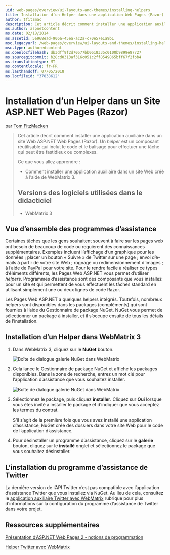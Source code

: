 ```yaml
---
uid: web-pages/overview/ui-layouts-and-themes/installing-helpers
title: Installation d’un Helper dans une application Web Pages (Razor) Site | Microsoft Docs
author: tfitzmac
description: Cet article décrit comment installer une application auxiliaire dans un site Web ASP.NET Web Pages (Razor). Une application d’assistance est un composant réutilisable qui inclut le code et la balise par...
ms.author: aspnetcontent
ms.date: 02/18/2014
ms.assetid: 5e968ead-906a-45ea-ac2a-c70e57e1a9b1
msc.legacyurl: /web-pages/overview/ui-layouts-and-themes/installing-helpers
msc.type: authoredcontent
ms.openlocfilehash: db3dff9f2d70577bb0618335c0100b9899e87727
ms.sourcegitcommit: b28cd0313af316c051c2ff8549865bff67f2fbb4
ms.translationtype: MT
ms.contentlocale: fr-FR
ms.lasthandoff: 07/05/2018
ms.locfileid: "37838612"
---
```

<a name="installing-a-helper-in-an-aspnet-web-pages-razor-site"></a>Installation d’un Helper dans un Site ASP.NET Web Pages (Razor)
====================
par [Tom FitzMacken](https://github.com/tfitzmac)

> Cet article décrit comment installer une application auxiliaire dans un site Web ASP.NET Web Pages (Razor). Un *helper* est un composant réutilisable qui inclut le code et le balisage pour effectuer une tâche qui peut être fastidieux ou complexes.
> 
> Ce que vous allez apprendre :
> 
> - Comment installer une application auxiliaire dans un site Web créé à l’aide de WebMatrix 3.
>   
> 
> ## <a name="software-versions-used-in-the-tutorial"></a>Versions des logiciels utilisées dans le didacticiel
> 
> 
> - WebMatrix 3


## <a name="overview-of-helpers"></a>Vue d’ensemble des programmes d’assistance

Certaines tâches que les gens souhaitent souvent à faire sur les pages web ont besoin de beaucoup de code ou requièrent des connaissances supplémentaires. Exemples incluent l’affichage d’un graphique pour les données ; placer un bouton « Suivre » de Twitter sur une page ; envoi d’e-mails à partir de votre site Web ; rognage ou redimensionnement d’images ; à l’aide de PayPal pour votre site. Pour le rendre facile à réaliser ce types d’éléments différents, les Pages Web ASP.NET vous permet d’utiliser *helpers*. Programmes d’assistance sont des composants que vous installez pour un site et qui permettent de vous effectuent les tâches standard en utilisant simplement une ou deux lignes de code Razor.

Les Pages Web ASP.NET a quelques helpers intégrés. Toutefois, nombreux helpers sont disponibles dans les packages (compléments) qui sont fournies à l’aide du Gestionnaire de package NuGet. NuGet vous permet de sélectionner un package à installer, et il s’occupe ensuite de tous les détails de l’installation.

## <a name="installing-a-helper-in-webmatrix-3"></a>Installation d’un Helper dans WebMatrix 3

1. Dans WebMatrix 3, cliquez sur le **NuGet** bouton.

    ![Boîte de dialogue galerie NuGet dans WebMatrix](installing-helpers/_static/image1.png)
2. Cela lance le Gestionnaire de package NuGet et affiche les packages disponibles. Dans la zone de recherche, entrez un mot clé pour l’application d’assistance que vous souhaitez installer.

    ![Boîte de dialogue galerie NuGet dans WebMatrix](installing-helpers/_static/image2.png)
3. Sélectionnez le package, puis cliquez **installer**. Cliquez sur **Oui** lorsque vous êtes invité à installer le package et d’indiquer que vous acceptez les termes du contrat.

     S’il s’agit de la première fois que vous avez installé une application d’assistance, NuGet crée des dossiers dans votre site Web pour le code de l’application d’assistance.
4. Pour désinstaller un programme d’assistance, cliquez sur le **galerie** bouton, cliquez sur le **installé** onglet et sélectionnez le package que vous souhaitez désinstaller.

## <a name="installing-the-twitter-helper"></a>L’installation du programme d’assistance de Twitter

La dernière version de l’API Twitter n’est pas compatible avec l’application d’assistance Twitter que vous installez via NuGet. Au lieu de cela, consultez le [application auxiliaire Twitter avec WebMatrix](twitter-helper.md) rubrique pour plus d’informations sur la configuration du programme d’assistance de Twitter dans votre projet.

<a id="Additional_Resources"></a>
## <a name="additional-resources"></a>Ressources supplémentaires


[Présentation d’ASP.NET Web Pages 2 - notions de programmation](../getting-started/introducing-razor-syntax-c.md)

[Helper Twitter avec WebMatrix](twitter-helper.md)
